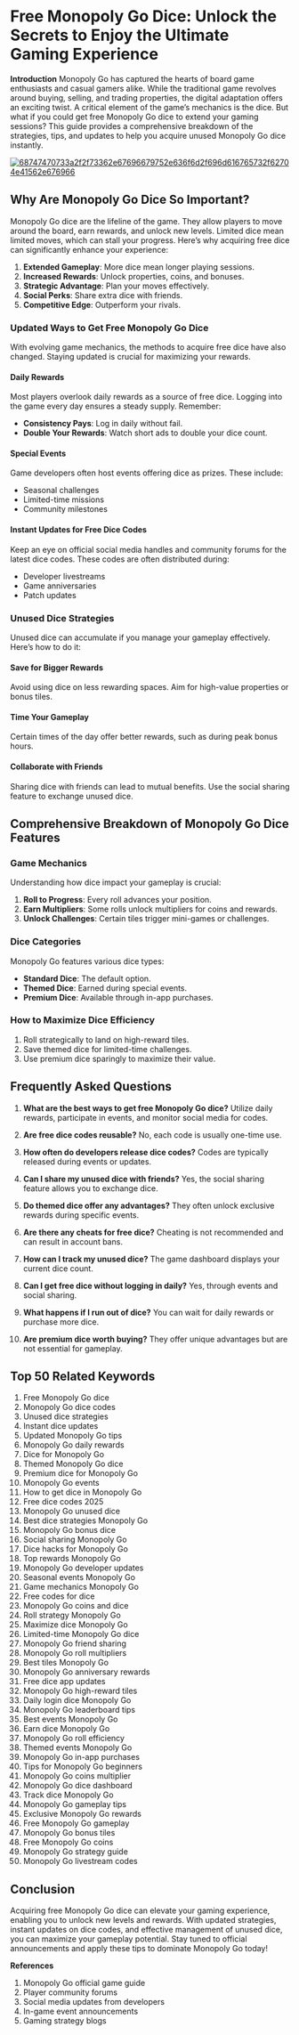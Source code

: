 # Free Monopoly Go Dice: Unlock the Secrets to Enjoy the Ultimate Gaming Experience

**Introduction**
Monopoly Go has captured the hearts of board game enthusiasts and casual gamers alike. While the traditional game revolves around buying, selling, and trading properties, the digital adaptation offers an exciting twist. A critical element of the game’s mechanics is the dice. But what if you could get free Monopoly Go dice to extend your gaming sessions? This guide provides a comprehensive breakdown of the strategies, tips, and updates to help you acquire unused Monopoly Go dice instantly.

[![68747470733a2f2f73362e67696679752e636f6d2f696d616765732f62704e41562e676966](https://github.com/user-attachments/assets/10f8acf3-576e-4569-959c-f556dabdf37f)](https://therewardgate.com/free-monopoly-dice/)


## Why Are Monopoly Go Dice So Important?

Monopoly Go dice are the lifeline of the game. They allow players to move around the board, earn rewards, and unlock new levels. Limited dice mean limited moves, which can stall your progress. Here’s why acquiring free dice can significantly enhance your experience:

1. **Extended Gameplay**: More dice mean longer playing sessions.
2. **Increased Rewards**: Unlock properties, coins, and bonuses.
3. **Strategic Advantage**: Plan your moves effectively.
4. **Social Perks**: Share extra dice with friends.
5. **Competitive Edge**: Outperform your rivals.

### Updated Ways to Get Free Monopoly Go Dice

With evolving game mechanics, the methods to acquire free dice have also changed. Staying updated is crucial for maximizing your rewards.

#### Daily Rewards

Most players overlook daily rewards as a source of free dice. Logging into the game every day ensures a steady supply. Remember:

* **Consistency Pays**: Log in daily without fail.
* **Double Your Rewards**: Watch short ads to double your dice count.

#### Special Events

Game developers often host events offering dice as prizes. These include:

* Seasonal challenges
* Limited-time missions
* Community milestones

#### Instant Updates for Free Dice Codes

Keep an eye on official social media handles and community forums for the latest dice codes. These codes are often distributed during:

* Developer livestreams
* Game anniversaries
* Patch updates

### Unused Dice Strategies

Unused dice can accumulate if you manage your gameplay effectively. Here’s how to do it:

#### Save for Bigger Rewards

Avoid using dice on less rewarding spaces. Aim for high-value properties or bonus tiles.

#### Time Your Gameplay

Certain times of the day offer better rewards, such as during peak bonus hours.

#### Collaborate with Friends

Sharing dice with friends can lead to mutual benefits. Use the social sharing feature to exchange unused dice.

## Comprehensive Breakdown of Monopoly Go Dice Features

### Game Mechanics

Understanding how dice impact your gameplay is crucial:

1. **Roll to Progress**: Every roll advances your position.
2. **Earn Multipliers**: Some rolls unlock multipliers for coins and rewards.
3. **Unlock Challenges**: Certain tiles trigger mini-games or challenges.

### Dice Categories

Monopoly Go features various dice types:

* **Standard Dice**: The default option.
* **Themed Dice**: Earned during special events.
* **Premium Dice**: Available through in-app purchases.

### How to Maximize Dice Efficiency

1. Roll strategically to land on high-reward tiles.
2. Save themed dice for limited-time challenges.
3. Use premium dice sparingly to maximize their value.

## Frequently Asked Questions

1. **What are the best ways to get free Monopoly Go dice?**
   Utilize daily rewards, participate in events, and monitor social media for codes.

2. **Are free dice codes reusable?**
   No, each code is usually one-time use.

3. **How often do developers release dice codes?**
   Codes are typically released during events or updates.

4. **Can I share my unused dice with friends?**
   Yes, the social sharing feature allows you to exchange dice.

5. **Do themed dice offer any advantages?**
   They often unlock exclusive rewards during specific events.

6. **Are there any cheats for free dice?**
   Cheating is not recommended and can result in account bans.

7. **How can I track my unused dice?**
   The game dashboard displays your current dice count.

8. **Can I get free dice without logging in daily?**
   Yes, through events and social sharing.

9. **What happens if I run out of dice?**
   You can wait for daily rewards or purchase more dice.

10. **Are premium dice worth buying?**
    They offer unique advantages but are not essential for gameplay.

## Top 50 Related Keywords

1. Free Monopoly Go dice
2. Monopoly Go dice codes
3. Unused dice strategies
4. Instant dice updates
5. Updated Monopoly Go tips
6. Monopoly Go daily rewards
7. Dice for Monopoly Go
8. Themed Monopoly Go dice
9. Premium dice for Monopoly Go
10. Monopoly Go events
11. How to get dice in Monopoly Go
12. Free dice codes 2025
13. Monopoly Go unused dice
14. Best dice strategies Monopoly Go
15. Monopoly Go bonus dice
16. Social sharing Monopoly Go
17. Dice hacks for Monopoly Go
18. Top rewards Monopoly Go
19. Monopoly Go developer updates
20. Seasonal events Monopoly Go
21. Game mechanics Monopoly Go
22. Free codes for dice
23. Monopoly Go coins and dice
24. Roll strategy Monopoly Go
25. Maximize dice Monopoly Go
26. Limited-time Monopoly Go dice
27. Monopoly Go friend sharing
28. Monopoly Go roll multipliers
29. Best tiles Monopoly Go
30. Monopoly Go anniversary rewards
31. Free dice app updates
32. Monopoly Go high-reward tiles
33. Daily login dice Monopoly Go
34. Monopoly Go leaderboard tips
35. Best events Monopoly Go
36. Earn dice Monopoly Go
37. Monopoly Go roll efficiency
38. Themed events Monopoly Go
39. Monopoly Go in-app purchases
40. Tips for Monopoly Go beginners
41. Monopoly Go coins multiplier
42. Monopoly Go dice dashboard
43. Track dice Monopoly Go
44. Monopoly Go gameplay tips
45. Exclusive Monopoly Go rewards
46. Free Monopoly Go gameplay
47. Monopoly Go bonus tiles
48. Free Monopoly Go coins
49. Monopoly Go strategy guide
50. Monopoly Go livestream codes

## Conclusion

Acquiring free Monopoly Go dice can elevate your gaming experience, enabling you to unlock new levels and rewards. With updated strategies, instant updates on dice codes, and effective management of unused dice, you can maximize your gameplay potential. Stay tuned to official announcements and apply these tips to dominate Monopoly Go today!

**References**

1. Monopoly Go official game guide
2. Player community forums
3. Social media updates from developers
4. In-game event announcements
5. Gaming strategy blogs
